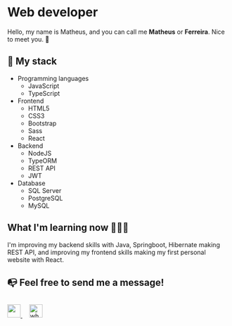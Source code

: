 # Web developer

Hello, my name is Matheus, and you can call me **Matheus** or **Ferreira**. Nice to meet you. 👋

## 🚀 My stack

- Programming languages
    - JavaScript
    - TypeScript
- Frontend
    - HTML5
    - CSS3
    - Bootstrap
    - Sass
    - React
- Backend
    - NodeJS
    - TypeORM
    - REST API
    - JWT
- Database
    - SQL Server
    - PostgreSQL
    - MySQL

## What I'm learning now 👨🏻‍💻

I'm improving my backend skills with Java, Springboot, Hibernate making REST API, and improving my frontend skills making my first personal website with React.

## 📭 Feel free to send me a message! 

## 
<a href="https://www.linkedin.com/in/matheus-da-silva-ferreira-84b83519a/"> 
    <img src="https://upload.wikimedia.org/wikipedia/commons/c/c9/Linkedin.svg" width="30" height="30" />
</a>&nbsp;&nbsp;&nbsp;
<a href="https://wa.me/05513920004406">
    <img src="https://upload.wikimedia.org/wikipedia/commons/6/6b/WhatsApp.svg" width="30" alt="whatsapp logo" />
</a>
